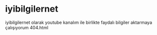 # iyibilgilernet
iyibilgilernet olarak youtube kanalım ile birlikte faydalı bilgiler aktarmaya çalışıyorum
404.html
